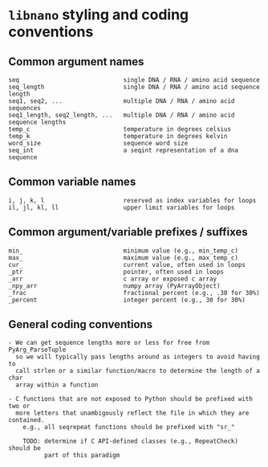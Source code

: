 # `libnano` styling and coding conventions

## Common argument names

    seq                             single DNA / RNA / amino acid sequence
    seq_length                      single DNA / RNA / amino acid sequence length
    seq1, seq2, ...                 multiple DNA / RNA / amino acid sequences
    seq1_length, seq2_length, ...   multiple DNA / RNA / amino acid sequence lengths
    temp_c                          temperature in degrees celsius
    temp_k                          temperature in degrees kelvin
    word_size                       sequence word size
    seq_int                         a seqint representation of a dna sequence

## Common variable names

    i, j, k, l                      reserved as index variables for loops
    il, jl, kl, ll                  upper limit variables for loops

## Common argument/variable prefixes / suffixes

    min_                            minimum value (e.g., min_temp_c)
    max_                            maximum value (e.g., max_temp_c)
    cur_                            current value, often used in loops
    _ptr                            pointer, often used in loops
    _arr                            c array or exposed c array
    _npy_arr                        numpy array (PyArrayObject)
    _frac                           fractional percent (e.g., .30 for 30%)
    _percent                        integer percent (e.g., 30 for 30%)

## General coding conventions

    - We can get sequence lengths more or less for free from PyArg_ParseTuple
      so we will typically pass lengths around as integers to avoid having to
      call strlen or a similar function/macro to determine the length of a char
      array within a function

    - C functions that are not exposed to Python should be prefixed with two or
      more letters that unambigously reflect the file in which they are contained.
        e.g., all seqrepeat functions should be prefixed with "sr_"

        TODO: determine if C API-defined classes (e.g., RepeatCheck) should be
              part of this paradigm
